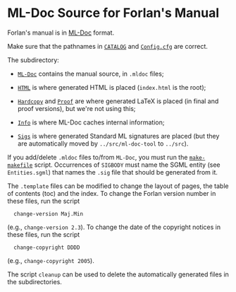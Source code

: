 ML-Doc Source for Forlan's Manual
=======================================================================

Forlan's manual is in
[ML-Doc](https://people.cs.uchicago.edu/~jhr/tools/ml-doc.html)
format.

Make sure that the pathnames in [`CATALOG`](CATALOG) and
[`Config.cfg`](Config.cfg) are correct.

The subdirectory:

* [`ML-Doc`](ML-Doc) contains the manual source, in `.mldoc` files;

* [`HTML`](HTML) is where generated HTML is placed (`index.html` is the
  root);

* [`Hardcopy`](Hardcopy) and [`Proof`](Proof) are where generated
    LaTeX is placed (in final and proof versions), but we're not using
    this;

* [`Info`](Info) is where ML-Doc caches internal information;

* [`Sigs`](Sigs) is where generated Standard ML signatures are placed
    (but they are automatically moved by `../src/ml-doc-tool` to
    `../src`).

If you add/delete `.mldoc` files to/from `ML-Doc`, you must run the
[`make-makefile`](make-makefile) script.  Occurrences of `SIGBODY`
must name the SGML entity (see `Entities.sgml`) that names the `.sig`
file that should be generated from it.

The `.template` files can be modified to change the layout of pages, the
table of contents (toc) and the index.  To change the Forlan version
number in these files, run the script

```
  change-version Maj.Min
```

(e.g., `change-version 2.3`).  To change the date of the copyright
notices in these files, run the script

```
  change-copyright DDDD
```

(e.g., `change-copyright 2005`).

The script `cleanup` can be used to delete the automatically generated
files in the subdirectories.
